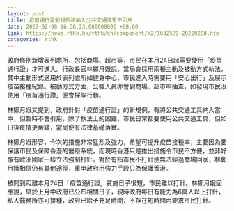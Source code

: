 ```yaml
---
layout: post
title: 疫苗通行證新規例將納入公共交通惟暫不引用
date: 2022-02-08 16:38:23.000000000 +08:00
link: https://news.rthk.hk/rthk/ch/component/k2/1632589-20220208.htm
categories: rthk
---
```


政府修例新增表列處所，包括商場、超市等，市民在本月24日起需要使用「疫苗通行證」才可進入。行政長官林鄭月娥說，當局會採用兩種主動及被動方式執法，其中主動形式適用於表列處所如健身中心，市民進入時需要用「安心出行」及展示疫苗接種紀錄。被動方式方面，公職人員亦會到商場、超市中抽查，如發現市民沒使用「疫苗通行證」便會採取行動。

林鄭月娥又提到，政府針對「疫苗通行證」的新規例，有將公共交通工具納入當中，但暫時不會引用，除了執法上的困難，市民日常都要使用公共交通工具，但如日後疫情更嚴峻，當局便有法律基礎落實。

林鄭月娥形容，今次的措施非常猛烈及強力，希望可提升疫苗接種率，主要因為要保護市民及保障香港的醫療系統，而現時香港只是推出措施令市民不方便，並非好像有歐洲國家一樣立法強制打針。對於有指市民不打針便無法經過商場回家，林鄭月娥相信仍有其他途徑，重申政府用強力手段只為保護香港。

被問到距離本月24日「疫苗通行證」實施日子很短，市民難以打針。林鄭月娥回應說，早於上月中政府已公布相關日子，現時政府每日有能力為6萬人以上打針，私人醫務所亦可接種，政府已給予充足時間，不存在短時間內要求市民打針。
